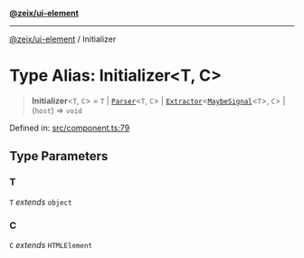 [**@zeix/ui-element**](../README.md)

***

[@zeix/ui-element](../globals.md) / Initializer

# Type Alias: Initializer\<T, C\>

> **Initializer**\<`T`, `C`\> = `T` \| [`Parser`](Parser.md)\<`T`, `C`\> \| [`Extractor`](Extractor.md)\<[`MaybeSignal`](MaybeSignal.md)\<`T`\>, `C`\> \| (`host`) => `void`

Defined in: [src/component.ts:79](https://github.com/zeixcom/ui-element/blob/a2e3a5bb1b7ab9e964c80c41c9edbb895cf2ce79/src/component.ts#L79)

## Type Parameters

### T

`T` *extends* `object`

### C

`C` *extends* `HTMLElement`
